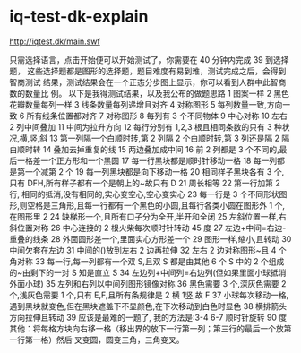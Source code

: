 # iq-test-dk-explain

http://iqtest.dk/main.swf

只需选择语言，点击开始便可以开始测试了，你需要在 40 分钟内完成 39 到选择题，
这些选择题都是图形的选择题，题目难度有易到难，测试完成之后，会得到智商测试
结果，测试结果会在一个正态分步图上显示，你可以看到人群中此智商数的数量比
例。
以下是我得测试结果，以及我公布的做题思路
1 图案一样
2 黑色花瓣数量每列一样
3 线条数量每列递增且对齐
4 对称图形
5 每列数量一致,方向一致
6 所有线条位置都对齐
7 对称图形
8 每列有 3 个不同物体
9 中心对称
10 左右 2 列中间叠加
11 中间为拉升方向
12 每行分别有 1,2,3 根且相同条数的只有 3 种状况,横,竖,斜
13 第一列隔一个白顺时转,第 2 列隔 2 个白顺时转,第 3 列还是隔 2 隔白顺时转
14 叠加去掉重复的线
15 两边叠加成中间
16 前 2 列都是 3 个不同的,最后一格差一个正方形和一个黑圆
17 每一行黑块都是顺时针移动一格
18 每一列都是第一个减第 2 个
19 每一列黑块都是向下移动一格
20 相同样子黑块各有 3 个, 只有 DFH,所有样子都有一个是朝上的~故只有 D
21 周长相等
22 第一行加第 2 行, 相同的抵消,没有相同的,实心变空心,空心变实心
23 每一行是 3 个不同形状图形,则空格是三角形,且每一行都有一个黑色的小圆,且每行各类小圆在图形外 1 个,在图形里 2
24 缺梯形一个,且所有口子分为全开,半开和全闭
25 左斜位置一样,右斜位置对称
26 中心连接的 2 根火柴每次顺时针转动 45 度
27 左边+中间=右边-重叠的线条
28 外面圆形差一个,里面实心方形差一个
29 图形一样,缩小,且转动
30 中间欠套在左边
31 中间的()放到左右 2 边再拉伸
32 左右 2 边对称图形~且 4 个角对称
33 每一行,每一列都有一个双 S,且双 S 都是由其他 6 个 S 中的 2 个组成的~由剩下的一对 S 知是直立 S
34 左边列+中间列=右边列(但如果里面小球抵消外面小球)
35 左列和右列以中间列图形镜像对称
36 黑色需要 3 个,深灰色需要 2 个,浅灰色需要 1 个,只有 E,F,且所有条规律是 2 横 1竖,故 F
37 小球每次移动一格,遇到黑块就变色,但在黑块遮盖下不显颜色,在下次移动到白色时显色
38 横排箭头方向拉伸且转动
39 应该是最难的一题了, 我的方法是:3-4 6-7 顺时针旋转 90 度其他：将每格方块向右移一格（移出界的放下一行第一列；第三行的最后一个放第一行第一格）然后 叉变圆，圆变三角，三角变叉。
 
 
 
 
